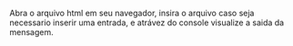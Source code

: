 Abra o arquivo html em seu navegador, insira o arquivo caso seja necessario inserir uma entrada, e atrávez do console visualize a saida da mensagem.
